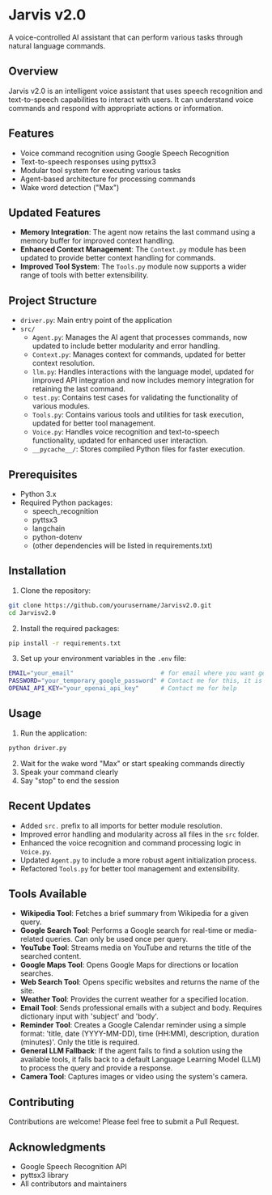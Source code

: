 # Jarvis v2.0

A voice-controlled AI assistant that can perform various tasks through natural language commands.

## Overview

Jarvis v2.0 is an intelligent voice assistant that uses speech recognition and text-to-speech capabilities to interact with users. It can understand voice commands and respond with appropriate actions or information.

## Features

- Voice command recognition using Google Speech Recognition
- Text-to-speech responses using pyttsx3
- Modular tool system for executing various tasks
- Agent-based architecture for processing commands
- Wake word detection ("Max")

## Updated Features

- **Memory Integration**: The agent now retains the last command using a memory buffer for improved context handling.
- **Enhanced Context Management**: The `Context.py` module has been updated to provide better context handling for commands.
- **Improved Tool System**: The `Tools.py` module now supports a wider range of tools with better extensibility.

## Project Structure

- `driver.py`: Main entry point of the application
- `src/`
  - `Agent.py`: Manages the AI agent that processes commands, now updated to include better modularity and error handling.
  - `Context.py`: Manages context for commands, updated for better context resolution.
  - `llm.py`: Handles interactions with the language model, updated for improved API integration and now includes memory integration for retaining the last command.
  - `test.py`: Contains test cases for validating the functionality of various modules.
  - `Tools.py`: Contains various tools and utilities for task execution, updated for better tool management.
  - `Voice.py`: Handles voice recognition and text-to-speech functionality, updated for enhanced user interaction.
  - `__pycache__/`: Stores compiled Python files for faster execution.

## Prerequisites

- Python 3.x
- Required Python packages:
  - speech_recognition
  - pyttsx3
  - langchain
  - python-dotenv
  - (other dependencies will be listed in requirements.txt)

## Installation

1. Clone the repository:

```bash
git clone https://github.com/yourusername/Jarvisv2.0.git
cd Jarvisv2.0
```

2. Install the required packages:

```bash
pip install -r requirements.txt
```

3. Set up your environment variables in the `.env` file:

```bash
EMAIL="your_email"                        # for email where you want geenrated emails to go
PASSWORD="your_temporary_google_password" # Contact me for this, it is called "passkey"
OPENAI_API_KEY="your_openai_api_key"      # Contact me for help
```

## Usage

1. Run the application:

```bash
python driver.py
```

2. Wait for the wake word "Max" or start speaking commands directly
3. Speak your command clearly
4. Say "stop" to end the session

## Recent Updates

- Added `src.` prefix to all imports for better module resolution.
- Improved error handling and modularity across all files in the `src` folder.
- Enhanced the voice recognition and command processing logic in `Voice.py`.
- Updated `Agent.py` to include a more robust agent initialization process.
- Refactored `Tools.py` for better tool management and extensibility.

## Tools Available

- **Wikipedia Tool**: Fetches a brief summary from Wikipedia for a given query.
- **Google Search Tool**: Performs a Google search for real-time or media-related queries. Can only be used once per query.
- **YouTube Tool**: Streams media on YouTube and returns the title of the searched content.
- **Google Maps Tool**: Opens Google Maps for directions or location searches.
- **Web Search Tool**: Opens specific websites and returns the name of the site.
- **Weather Tool**: Provides the current weather for a specified location.
- **Email Tool**: Sends professional emails with a subject and body. Requires dictionary input with 'subject' and 'body'.
- **Reminder Tool**: Creates a Google Calendar reminder using a simple format: 'title, date (YYYY-MM-DD), time (HH:MM), description, duration (minutes)'. Only the title is required.
- **General LLM Fallback**: If the agent fails to find a solution using the available tools, it falls back to a default Language Learning Model (LLM) to process the query and provide a response.
- **Camera Tool**: Captures images or video using the system's camera.

## Contributing

Contributions are welcome! Please feel free to submit a Pull Request.

## Acknowledgments

- Google Speech Recognition API
- pyttsx3 library
- All contributors and maintainers
